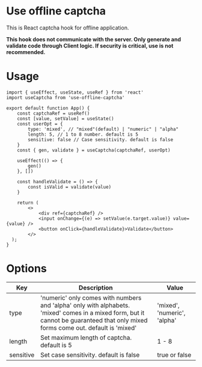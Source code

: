 # Use offline captcha
This is React captcha hook for offline application.   

**This hook does not communicate with the server. Only generate and validate code through Client logic. If security is critical, use is not recommended.**

# Usage
```tsx
import { useEffect, useState, useRef } from 'react'
import useCaptcha from 'use-offline-captcha'

export default function App() {
    const captchaRef = useRef()
    const [value, setValue] = useState()
    const userOpt = {
        type: 'mixed', // "mixed"(default) | "numeric" | "alpha" 
        length: 5, // 1 to 8 number. default is 5
        sensitive: false // Case sensitivity. default is false
    }
    const { gen, validate } = useCaptcha(captchaRef, userOpt)

    useEffect(() => {
        gen()
    }, [])

    const handleValidate = () => {
        const isValid = validate(value)
    }

    return (
        <>
            <div ref={captchaRef} />
            <input onChange={(e) => setValue(e.target.value)} value={value} />
            <button onClick={handleValidate}>Validate</button>
        </>
  );
}
```

# Options
| Key | Description | Value |
|--|--|--|
| type | 'numeric' only comes with numbers and 'alpha' only with alphabets. 'mixed' comes in a mixed form, but it cannot be guaranteed that only mixed forms come out. default is 'mixed' | 'mixed', 'numeric', 'alpha' |
| length | Set maximum length of captcha. default is 5 | 1 - 8 |
| sensitive | Set case sensitivity. default is false | true or false |